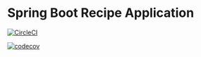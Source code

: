 # Spring Boot Recipe Application

[![CircleCI](https://circleci.com/gh/Ilmryn/spring5-recipe-app.svg?style=svg)](https://circleci.com/gh/Ilmryn/spring5-recipe-app)

[![codecov](https://codecov.io/gh/Ilmryn/spring5-mysql-recipe-app/branch/master/graph/badge.svg)](https://codecov.io/gh/Ilmryn/spring5-mysql-recipe-app)
